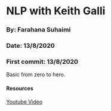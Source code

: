 # NLP with Keith Galli

### By: Farahana Suhaimi
### Date: 13/8/2020
### First commit: 13/8/2020

Basic from zero to hero. 

#### Resources

[Youtube Video](https://www.youtube.com/watch?v=vyOgWhwUmec&list=PLFCB5Dp81iNVmuoGIqcT5oF4K-7kTI5vp&index=9)